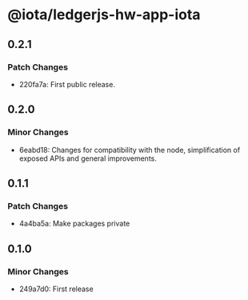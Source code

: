 # @iota/ledgerjs-hw-app-iota

## 0.2.1

### Patch Changes

-   220fa7a: First public release.

## 0.2.0

### Minor Changes

-   6eabd18: Changes for compatibility with the node, simplification of exposed APIs and general
    improvements.

## 0.1.1

### Patch Changes

-   4a4ba5a: Make packages private

## 0.1.0

### Minor Changes

-   249a7d0: First release
